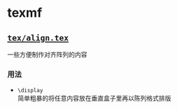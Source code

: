 # texmf

## [`tex/align.tex`](tex/align.tex)

一些方便制作对齐阵列的内容

### 用法

- `\display`  
	简单粗暴的将任意内容放在垂直盒子里再以陈列格式排版
